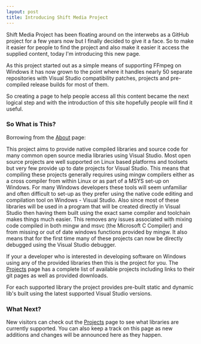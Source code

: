 ```yaml
---
layout: post
title: Introducing Shift Media Project
---
```


Shift Media Project has been floating around on the interwebs as a GitHub project for a few years now but I finally decided to give it a face. So to make it easier for people to find the project and also make it easier it access the supplied content, today I'm introducing this new page.

As this project started out as a simple means of supporting FFmpeg on Windows it has now grown to the point where it handles nearly 50 separate repositories with Visual Studio compatibility patches, projects and pre-compiled release builds for most of them.

So creating a page to help people access all this content became the next logical step and with the introduction of this site hopefully people will find it useful.

### So What is This?

Borrowing from the [About](/9-about) page:

This project aims to provide native compiled libraries and source code for many common open source media libraries using Visual Studio. Most open source projects are well supported on Linux based platforms and toolsets but very few provide up to date projects for Visual Studio. This means that compiling these projects generally requires using mingw compilers either as a cross compiler from within Linux or as part of a MSYS set-up on Windows. For many Windows developers these tools will seem unfamiliar and often difficult to set-up as they prefer using the native code editing and compilation tool on Windows - Visual Studio. Also since most of these libraries will be used in a program that will be created directly in Visual Studio then having them built using the exact same compiler and toolchain makes things much easier. This removes any issues associated with mixing code compiled in both mingw and msvc (the Microsoft C Compiler) and from missing or out of date windows functions provided by mingw. It also means that for the first time many of these projects can now be directly debugged using the Visual Studio debugger.

If your a developer who is interested in developing software on Windows using any of the provided libraries then this is the project for you. The [Projects](/1-projects) page has a complete list of available projects including links to their git pages as well as provided downloads.

For each supported library the project provides pre-built static and dynamic lib's built using the latest supported Visual Studio versions.

### What Next?

New visitors can check out the [Projects](/1-projects) page to see what libraries are currently supported. You can also keep a track on this page as new additions and changes will be announced here as they happen.